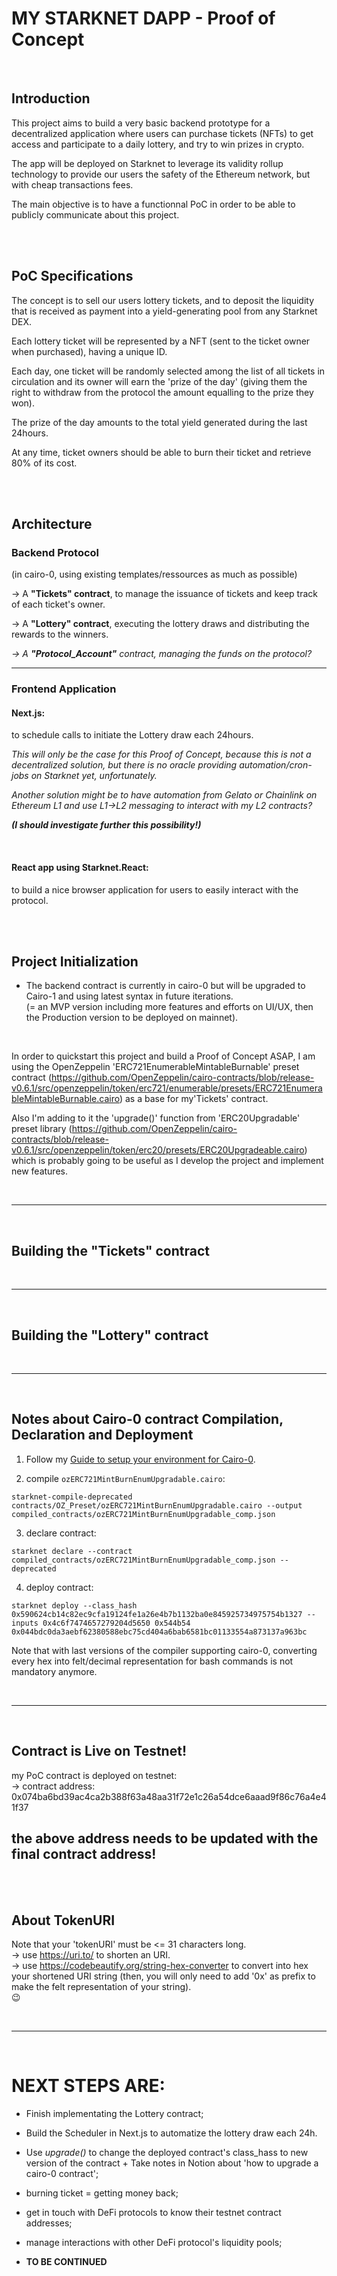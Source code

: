 # MY STARKNET DAPP - Proof of Concept

<br>

## Introduction

This project aims to build a very basic backend prototype for a decentralized application where users can purchase tickets (NFTs) to get access and participate to a daily lottery, and try to win prizes in crypto.

The app will be deployed on Starknet to leverage its validity rollup technology to provide our users the safety of the Ethereum network, but with cheap transactions fees.

The main objective is to have a functionnal PoC in order to be able to publicly communicate about this project.

<br>
<br>

## PoC Specifications

The concept is to sell our users lottery tickets, and to deposit the liquidity that is received as payment into a yield-generating pool from any Starknet DEX.

Each lottery ticket will be represented by a NFT (sent to the ticket owner when purchased), having a unique ID.

Each day, one ticket will be randomly selected among the list of all tickets in circulation and its owner will earn the 'prize of the day' (giving them the right to withdraw from the protocol the amount equalling to the prize they won).

The prize of the day amounts to the total yield generated during the last 24hours.

At any time, ticket owners should be able to burn their ticket and retrieve 80% of its cost.

<br>
<br>

## Architecture

### Backend Protocol

(in cairo-0, using existing templates/ressources as much as possible)

-> A **"Tickets" contract**, to manage the issuance of tickets and keep track of each ticket's owner.

-> A **"Lottery" contract**, executing the lottery draws and distributing the rewards to the winners.

_-> A **"Protocol_Account"** contract, managing the funds on the protocol?_

<hr>

### Frontend Application

#### Next.js:

to schedule calls to initiate the Lottery draw each 24hours.

_This will only be the case for this Proof of Concept, because this is not a decentralized solution, but there is no oracle providing automation/cron-jobs on Starknet yet, unfortunately._

_Another solution might be to have automation from Gelato or Chainlink on Ethereum L1 and use L1->L2 messaging to interact with my L2 contracts?_

**_(I should investigate further this possibility!)_**

<br>

#### React app using Starknet.React:

to build a nice browser application for users to easily interact with the protocol.

<br>
<br>

## Project Initialization

- The backend contract is currently in cairo-0 but will be upgraded to Cairo-1 and using latest syntax in future iterations.  
  (= an MVP version including more features and efforts on UI/UX, then the Production version to be deployed on mainnet).

<br>

In order to quickstart this project and build a Proof of Concept ASAP,
I am using the OpenZeppelin 'ERC721EnumerableMintableBurnable' preset contract (https://github.com/OpenZeppelin/cairo-contracts/blob/release-v0.6.1/src/openzeppelin/token/erc721/enumerable/presets/ERC721EnumerableMintableBurnable.cairo) as a base for my'Tickets' contract.

Also I'm adding to it the 'upgrade()' function from 'ERC20Upgradable' preset library (https://github.com/OpenZeppelin/cairo-contracts/blob/release-v0.6.1/src/openzeppelin/token/erc20/presets/ERC20Upgradeable.cairo) which is probably going to be useful as I develop the project and implement new features.

<br>
<hr>
<br>

## Building the "Tickets" contract

<br>
<hr>
<br>

## Building the "Lottery" contract

<br>
<hr>
<br>

## Notes about Cairo-0 contract Compilation, Declaration and Deployment

1. Follow my [Guide to setup your environment for Cairo-0](https://0xkubi.notion.site/How-to-compile-declare-and-deploy-a-Cairo-0-contract-on-Starknet-since-we-moved-to-Cairo-1-and-com-80fe006412ac49bd8c78d6951361ce71?pvs=4).

2. compile `ozERC721MintBurnEnumUpgradable.cairo`:

```
starknet-compile-deprecated contracts/OZ_Preset/ozERC721MintBurnEnumUpgradable.cairo --output compiled_contracts/ozERC721MintBurnEnumUpgradable_comp.json
```

3. declare contract:

```
starknet declare --contract compiled_contracts/ozERC721MintBurnEnumUpgradable_comp.json --deprecated
```

4. deploy contract:

```
starknet deploy --class_hash 0x590624cb14c82ec9cfa19124fe1a26e4b7b1132ba0e845925734975754b1327 --inputs 0x4c6f7474657279204d5650 0x544b54 0x044bdc0da3aebf62380588ebc75cd404a6bab6581bc01133554a873137a963bc
```

Note that with last versions of the compiler supporting cairo-0, converting every hex into felt/decimal representation for bash commands is not mandatory anymore.

<br>
<hr>
<br>

## Contract is Live on Testnet!

my PoC contract is deployed on testnet:  
-> contract address: 0x074ba6bd39ac4ca2b388f63a48aa31f72e1c26a54dce6aaad9f86c76a4e41f37

## the above address needs to be updated with the final contract address!

<br>
<br>

## About TokenURI

Note that your 'tokenURI' must be <= 31 characters long.  
-> use https://uri.to/ to shorten an URI.  
-> use https://codebeautify.org/string-hex-converter to convert into hex your shortened URI string (then, you will only need to add '0x' as prefix to make the felt representation of your string).  
:wink:

<br>
<hr>
<br>

# NEXT STEPS ARE:

- Finish implementating the Lottery contract;

- Build the Scheduler in Next.js to automatize the lottery draw each 24h.

- Use _upgrade()_ to change the deployed contract's class_hass to new version of the contract + Take notes in Notion about 'how to upgrade a cairo-0 contract';

- burning ticket = getting money back;

- get in touch with DeFi protocols to know their testnet contract addresses;

- manage interactions with other DeFi protocol's liquidity pools;

- **TO BE CONTINUED**

<br>
<br>
<br>
